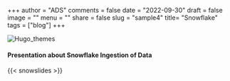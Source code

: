 +++
author = "ADS"
comments = false
date = "2022-09-30"
draft = false
image = ""
menu = ""
share = false
slug = "sample4"
title= "Snowflake"
tags = ["blog"]
+++


![Hugo_themes](/blog/images/snowflake_01.png)

#### Presentation about Snowflake Ingestion of Data

{{< snowslides  >}}